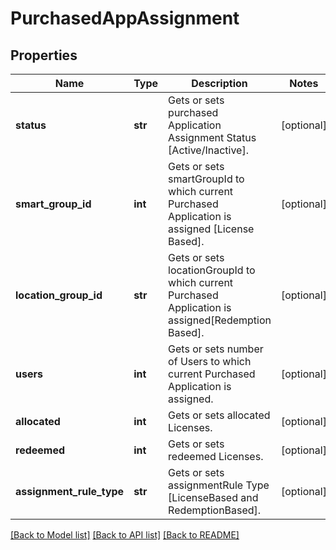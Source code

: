 # PurchasedAppAssignment

## Properties
Name | Type | Description | Notes
------------ | ------------- | ------------- | -------------
**status** | **str** | Gets or sets purchased Application Assignment Status [Active/Inactive]. | [optional] 
**smart_group_id** | **int** | Gets or sets smartGroupId to which current Purchased Application is assigned [License Based]. | [optional] 
**location_group_id** | **str** | Gets or sets locationGroupId to which current Purchased Application is assigned[Redemption Based]. | [optional] 
**users** | **int** | Gets or sets number of Users to which current Purchased Application is assigned. | [optional] 
**allocated** | **int** | Gets or sets allocated Licenses. | [optional] 
**redeemed** | **int** | Gets or sets redeemed Licenses. | [optional] 
**assignment_rule_type** | **str** | Gets or sets assignmentRule Type [LicenseBased and RedemptionBased]. | [optional] 

[[Back to Model list]](../README.md#documentation-for-models) [[Back to API list]](../README.md#documentation-for-api-endpoints) [[Back to README]](../README.md)


